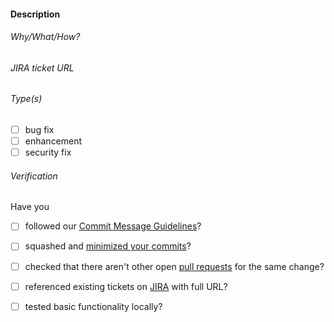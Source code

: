 #### Description

<!-- Describe your PR here in concise manner -->
###### Why/What/How?
<!-- write here and remove comment blocks -->

###### JIRA ticket URL
<!-- Please don't open a new JIRA ticket if you are submitting a pull request. -->
<!-- write here and remove comment blocks -->


<!-- Note: it is best to make pull requests from a branch rather than from master -->

###### Type(s)

* [ ] bug fix
* [ ] enhancement
* [ ] security fix

###### Verification <!-- (delete not applicable items) -->
Have you

* [ ] followed our [Commit Message Guidelines](https://chris.beams.io/posts/git-commit/)?
* [ ] squashed and [minimized your commits](https://git-scm.com/book/en/v2/Git-Tools-Rewriting-History)?
* [ ] checked that there aren't other open [pull requests](https://github.com/joveo/aragorn/pulls) for the same change?
* [ ] referenced existing tickets on [JIRA](https://joveojira.atlassian.net/issues/?filter=-4) with full URL?
* [ ] tested basic functionality locally?

